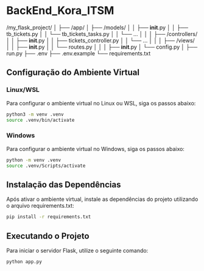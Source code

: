 # BackEnd_Kora_ITSM

/my_flask_project/
│
├── /app/
│   ├── /models/
│   │   ├── __init__.py
│   │   ├── tb_tickets.py
│   │   └── tb_tickets_tasks.py
│   │   └── ...
│   │
│   ├── /controllers/
│   │   ├── __init__.py
│   │   ├── tickets_controller.py
│   │   └── ...
│   │
│   ├── /views/
│   │   ├── __init__.py
│   │   └── routes.py
│   │
│   ├── __init__.py
│   └── config.py
│
├── run.py
├── .env
├── .env.example
└── requirements.txt

## Configuração do Ambiente Virtual

### Linux/WSL

Para configurar o ambiente virtual no Linux ou WSL, siga os passos abaixo:

```bash
python3 -m venv .venv
source .venv/bin/activate
```

### Windows

Para configurar o ambiente virtual no Windows, siga os passos abaixo:

```bash
python -m venv .venv
source .venv/Scripts/activate
```

## Instalação das Dependências

Após ativar o ambiente virtual, instale as dependências do projeto utilizando o arquivo requirements.txt:

```bash
pip install -r requirements.txt
```

## Executando o Projeto

Para iniciar o servidor Flask, utilize o seguinte comando:

```bash
python app.py
```